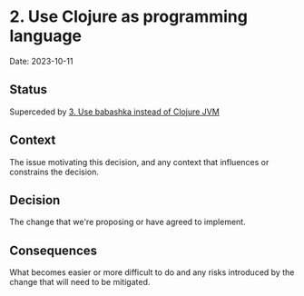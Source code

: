 # 2. Use Clojure as programming language

Date: 2023-10-11

## Status

Superceded by [3. Use babashka instead of Clojure JVM](0003-use-babashka-instead-of-clojure-jvm.md)

## Context

The issue motivating this decision, and any context that influences or constrains the decision.

## Decision

The change that we're proposing or have agreed to implement.

## Consequences

What becomes easier or more difficult to do and any risks introduced by the change that will need to be mitigated.
